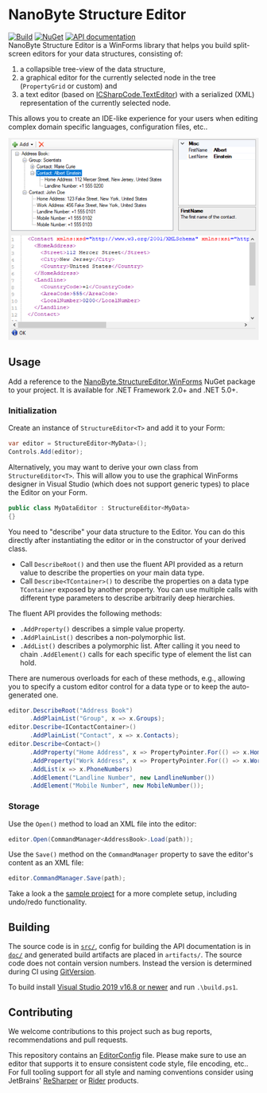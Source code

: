 # NanoByte Structure Editor

[![Build](https://github.com/nano-byte/structure-editor/workflows/Build/badge.svg?branch=master)](https://github.com/nano-byte/structure-editor/actions?query=workflow%3ABuild)
[![NuGet](https://img.shields.io/nuget/v/NanoByte.StructureEditor.WinForms.svg)](https://www.nuget.org/packages/NanoByte.StructureEditor.WinForms/)
[![API documentation](https://img.shields.io/badge/api-docs-orange.svg)](https://structure-editor.nano-byte.net/)  
NanoByte Structure Editor is a WinForms library that helps you build split-screen editors for your data structures, consisting of:

1. a collapsible tree-view of the data structure,
2. a graphical editor for the currently selected node in the tree (`PropertyGrid` or custom) and
3. a text editor (based on [ICSharpCode.TextEditor](https://github.com/nano-byte/ICSharpCode.TextEditor)) with a serialized (XML) representation of the currently selected node.

This allows you to create an IDE-like experience for your users when editing complex domain specific languages, configuration files, etc..

![Screenshot](doc/screenshot.png)

## Usage

Add a reference to the [NanoByte.StructureEditor.WinForms](https://www.nuget.org/packages/NanoByte.StructureEditor.WinForms/) NuGet package to your project. It is available for .NET Framework 2.0+ and .NET 5.0+.

### Initialization

Create an instance of `StructureEditor<T>` and add it to your Form:
```csharp
var editor = StructureEditor<MyData>();
Controls.Add(editor);
```

Alternatively, you may want to derive your own class from `StructureEditor<T>`. This will allow you to use the graphical WinForms designer in Visual Studio (which does not support generic types) to place the Editor on your Form.
```csharp
public class MyDataEditor : StructureEditor<MyData>
{}
```

You need to "describe" your data structure to the Editor. You can do this directly after instantiating the editor or in the constructor of your derived class.
- Call `DescribeRoot()` and then use the fluent API provided as a return value to describe the properties on your main data type.
- Call `Describe<TContainer>()` to describe the properties on a data type `TContainer` exposed by another property. You can use multiple calls with different type parameters to describe arbitrarily deep hierarchies.  

The fluent API provides the following methods:
- `.AddProperty()` describes a simple value property.
- `.AddPlainList()` describes a non-polymorphic list.
- `.AddList()` describes a polymorphic list. After calling it you need to chain `.AddElement()` calls for each specific type of element the list can hold.

There are numerous overloads for each of these methods, e.g., allowing you to specify a custom editor control for a data type or to keep the auto-generated one.

```csharp
editor.DescribeRoot("Address Book")
      .AddPlainList("Group", x => x.Groups);
editor.Describe<IContactContainer>()
      .AddPlainList("Contact", x => x.Contacts);
editor.Describe<Contact>()
      .AddProperty("Home Address", x => PropertyPointer.For(() => x.HomeAddress))
      .AddProperty("Work Address", x => PropertyPointer.For(() => x.WorkAddress))
      .AddList(x => x.PhoneNumbers)
      .AddElement("Landline Number", new LandlineNumber())
      .AddElement("Mobile Number", new MobileNumber());
```

### Storage

Use the `Open()` method to load an XML file into the editor:
```csharp
editor.Open(CommandManager<AddressBook>.Load(path));
```

Use the `Save()` method on the `CommandManager` property to save the editor's content as an XML file:
```csharp
editor.CommandManager.Save(path);
```

Take a look a the [sample project](src/Sample) for a more complete setup, including undo/redo functionality.

## Building

The source code is in [`src/`](src/), config for building the API documentation is in [`doc/`](doc/) and generated build artifacts are placed in `artifacts/`. The source code does not contain version numbers. Instead the version is determined during CI using [GitVersion](http://gitversion.readthedocs.io/).

To build install [Visual Studio 2019 v16.8 or newer](https://www.visualstudio.com/downloads/) and run `.\build.ps1`.

## Contributing

We welcome contributions to this project such as bug reports, recommendations and pull requests.

This repository contains an [EditorConfig](http://editorconfig.org/) file. Please make sure to use an editor that supports it to ensure consistent code style, file encoding, etc.. For full tooling support for all style and naming conventions consider using JetBrains' [ReSharper](https://www.jetbrains.com/resharper/) or [Rider](https://www.jetbrains.com/rider/) products.
